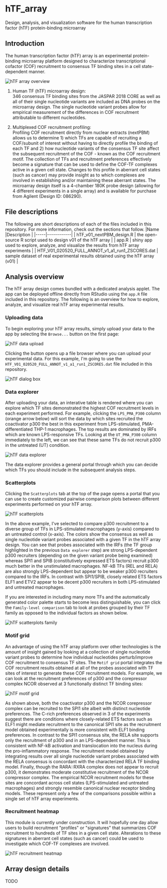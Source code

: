 # hTF_array
Design, analysis, and visualization software for the human transcription factor (hTF) protein-binding microarray

## Introduction
The human transcription factor (hTF) array is an experimental protein-binding microarray platform designed to characterize transcriptional cofactor (COF) recruitment to consensus TF binding sites in a cell state-dependent manner.

![hTF array overview](screenshots/hTF_design.PNG)

1. Human TF (hTF) microarray design: <br>
346 consensus TF binding sites from the JASPAR 2018 CORE as well as all of their single nucleotide variants are included as DNA probes on the microarray design. The single nucleotide variant probes allow for empirical measurement of the differences in COF recruitment attributable to different nucleotides.

2. Multiplexed COF recruitment profiling: <br>
Profiling COF recruitment directly from nuclear extracts (nextPBM) allows us to determine 1) which TFs are capable of recruiting a COF/subunit of interest without having to directly profile the binding of each TF and 2) how nucleotide variants of the consensus TF site affect the subsequent recruitment of the COF - known as the COF recruitment motif. The collection of TFs and recruitment preferences effectively become a signature that can be used to define the COF-TF complexes active in a given cell state. Changes to this profile in aberrant cell states (such as cancer) may provide insight as to which complexes are involved in establishing and/or maintaining these aberrant states. The microarray design itself is a 4-chamber 180K probe design (allowing for 4 different experiments in a single array) and is available for purchase from Agilent (Design ID: 086290).

## File descriptions
The following are short descriptions of each of the files included in this repository. For more information, check out the sections that follow.
|Name |Description |
|-----|------------|
| hTF_v01_nextPBM_design.R | the open-source R script used to design v01 of the hTF array |
| app.R | shiny app used to explore, analyze, and visualize the results from hTF array experiments |
| HTF_V01_020520_FULL_ANNOT_v1_a1_run1_ZSCORES.dat | sample dataset of real experimental results obtained using the hTF array (v01) |

## Analysis overview
The hTF array design comes bundled with a dedicated analysis applet. The app can be deployed offline directly from RStudio using the `app.R` file included in this repository. The following is an overview for how to explore, analyze, and visualize real hTF array experimental results.

### Uploading data
To begin exploring your hTF array results, simply upload your data to the app by selecting the `Browse...` button on the first page:

![hTF data upload](screenshots/1_data_upload.png)

Clicking the button opens up a file browser where you can upload your experimental data. For this example, I'm going to use the `HTF_V01_020520_FULL_ANNOT_v1_a1_run1_ZSCORES.dat` file included in this repository.

![hTF dialog box](screenshots/2_data_dialog_box.png)

### Data explorer
After uploading your data, an interative table is rendered where you can explore which TF sites demonstrated the highest COF recruitment levels in each experiment performed. For example, clicking the `LPS_PMA_P300` column (orange arrow below) will sort the data by which sites recruited the coactivator p300 the best in this experiment from LPS-stimulated, PMA-differentiated THP-1 macrophages. The top results are dominated by IRFs which are known LPS-responsive TFs. Looking at the `UT_PMA_P300` column immediately to the left, we can see that these same TFs do not recruit p300 in the untreated (UT) condition.

![hTF data explorer](screenshots/3_data_explorer.png)

The data explorer provides a general portal through which you can decide which TFs you should include in the subsequent analysis steps.

### Scatterplots
Clicking the `Scatterplots` tab at the top of the page opens a portal that you can use to create customized pairwise comparison plots between different experiments performed on your hTF array. 

![hTF scatterplots](screenshots/4_scatterplots.png)

In the above example, I've selected to compare p300 recruitment to a diverse group of TFs in LPS-stimulated macrophages (y-axis) compared to an untreated control (x-axis). The colors show the consensus as well as single nucleotide variant probes associated with a given TF in the hTF array design. You can see that probes associated with the IRFs (the TF group highlighted in the previous `Data explorer` step) are strong LPS-dependent p300 recruiters (depending on the given variant probe being examined) whereas SPI1 and SPIB (constitutively expressed ETS factors) recruit p300 much better in the unstimulated macrophages. NF-kB TFs (REL and RELA) are also strongly LPS-dependent but appear to be weaker p300 recruiters compared to the IRFs. In contrast with SPI1/SPIB, closely related ETS factors ELF1 and ETV2 appear to be decent p300 recruiters in both LPS-stimulated and untreated macrophages.

If you are interested in including many more TFs and the automatically generated color palette starts to become less distinguishable, you can click the `Family-level comparison` tab to look at probes grouped by their TF family as opposed to the individual factors as shown below.

![hTF scatterplots family](screenshots/4_scatterplots_family_level.png)

### Motif grid

An advantage of using the hTF array platform over other technologies is the amount of insight gained by looking at a collection of single nucleotide variant probes to determine how individual nucleotides perturb/improve COF recruitment to consensus TF sites. The `Motif grid` portal integrates the COF recruitment results obtained at all of the probes associated with TF sites of interest to generate these COF recruitment models. For example, we can look at the recruitment preferences of p300 and the corepressor complex NCOR observed at 3 functionally distinct TF binding sites:

![hTF motif grid](screenshots/5_motif_grid.png)

As shown above, both the coactivator p300 and the NCOR corepressor complex can be recruited to the SPI1 site albeit with distinct nucleotide preferences. The C-rich preferences observed in 3 of the experiments suggest there are conditions where closely-related ETS factors such as ELF1 might mediate recruitment to the canonical SPI1 site as the recruitment model obtained experimentally is more consistent with ELF1 binding preferences. In contrast to the SPI1 consensus site, the RELA site supports only the recruitment of p300 and in an LPS-dependent manner. This is consistent with NF-kB activation and translocation into the nucleus during the pro-inflammatory response. The recruitment model obtained by integrating results over all single nucleotide variant probes associated with the RELA consensus is concordant with the characterized RELA TF binding model. Finally, though the RARA::RXRA complex does not appear to recruit p300, it demonstrates moderate constitutive recruitment of the NCOR corepressor complex. The empirical NCOR recruitment models for these sites are concordant across cell states (LPS-stimulated and untreated macrophages) and strongly resemble canonical nuclear receptor binding models. These represent only a few of the comparisons possible within a single set of hTF array experiments.

### Recruitment heatmap

This module is currently under construction. It will hopefully one day allow users to build recruitment "profiles" or "signatures" that summarizes COF recruitment to hundreds of TF sites in a given cell state. Alterations to these signatures in aberrant cell states (such as cancer) could be used to investigate which COF-TF complexes are involved.

![hTF recruitment heatmap](screenshots/6_recruitment_heatmap_TEMP.png)

## Array design details

TODO


